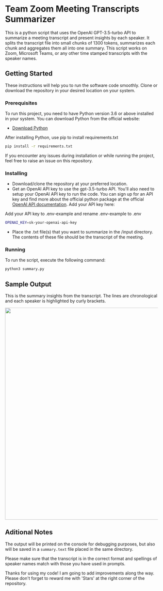 Team Zoom Meeting Transcripts Summarizer
========================================

This is a python script that uses the OpenAI GPT-3.5-turbo API to summarize a meeting transcript and present insights by each speaker. It splits the transcript file into small chunks of 1300 tokens, summarizes each chunk and aggregates them all into one summary. This script works on Zoom, Microsoft Teams, or any other time stamped transcripts with the speaker names.

Getting Started
---------------

These instructions will help you to run the software code smoothly. Clone or download the repository in your desired location on your system.

### Prerequisites

To run this project, you need to have Python version 3.6 or above installed in your system. You can download Python from the official website:

*   [Download Python](https://www.python.org/downloads/)

After installing Python, use pip to install requirements.txt

```bash
pip install -r requirements.txt
```

If you encounter any issues during installation or while running the project, feel free to raise an issue on this repository.

### Installing

*   Download/clone the repository at your preferred location.
*   Get an OpenAI API key to use the gpt-3.5-turbo API. You'll also need to setup your OpenAI API key to run the code. You can sign up for an API key and find more about the official python package at the official [OpenAI API documentation](https://beta.openai.com/docs/api-reference/authentication). Add your API key here:

Add your API key to .env-example and rename .env-example to .env
```bash
OPENAI_KEY=sk-your-openai-api-key
```

*   Place the .txt file(s) that you want to summarize in the /input directory. The contents of these file should be the transcript of the meeting.

### Running

To run the script, execute the following command:

```bash
python3 summary.py
```

Sample Output 
--------------
This is the summary insights from the transcript. The lines are chronological and each speaker is highlighted by curly brackets. 

<img src="https://i.imgur.com/wsdmqvi.png" width="700">


Aditional Notes
---------------

The output will be printed on the console for debugging purposes, but also will be saved in a `summary.text` file placed in the same directory.

Please make sure that the transcript is in the correct format and spellings of speaker names match with those you have used in prompts.

Thanks for using my code! I am going to add improvements along the way. Please don't forget to reward me with 'Stars' at the right corner of the repository.
